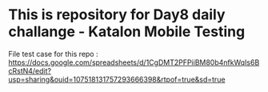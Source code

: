 # This is repository for Day8 daily challange - Katalon Mobile Testing
File test case for this repo : https://docs.google.com/spreadsheets/d/1CgDMT2PFPiiBM80b4nfkWqIs6BcRstN4/edit?usp=sharing&ouid=107518131757293666398&rtpof=true&sd=true
